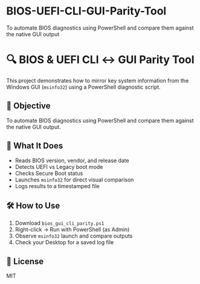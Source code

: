 # BIOS-UEFI-CLI-GUI-Parity-Tool
To automate BIOS diagnostics using PowerShell and compare them against the native GUI output

# 🔍 BIOS & UEFI CLI ↔ GUI Parity Tool

This project demonstrates how to mirror key system information from the Windows GUI (`msinfo32`) using a PowerShell diagnostic script.

## 🎯 Objective
To automate BIOS diagnostics using PowerShell and compare them against the native GUI output.

## 🧪 What It Does
- Reads BIOS version, vendor, and release date
- Detects UEFI vs Legacy boot mode
- Checks Secure Boot status
- Launches `msinfo32` for direct visual comparison
- Logs results to a timestamped file


## 🛠 How to Use
1. Download `bios_gui_cli_parity.ps1`
2. Right-click → Run with PowerShell (as Admin)
3. Observe `msinfo32` launch and compare outputs
4. Check your Desktop for a saved log file


## 📄 License
MIT
